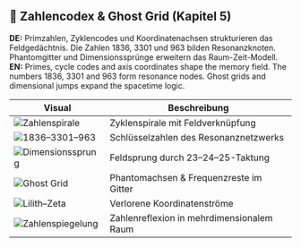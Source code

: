 ## 🧮 Zahlencodex & Ghost Grid (Kapitel 5)

**DE:** Primzahlen, Zyklencodes und Koordinatenachsen strukturieren das Feldgedächtnis. Die Zahlen 1836, 3301 und 963 bilden Resonanzknoten. Phantomgitter und Dimensionssprünge erweitern das Raum-Zeit-Modell.  
**EN:** Primes, cycle codes and axis coordinates shape the memory field. The numbers 1836, 3301 and 963 form resonance nodes. Ghost grids and dimensional jumps expand the spacetime logic.

| Visual | Beschreibung |
|--------|--------------|
| ![Zahlenspirale](../visuals/static/Zahlenspirale%20-%20Synchronisation%20der%20Zyklen%20mit%20Feldkonstanten.png) | Zyklenspirale mit Feldverknüpfung |
| ![1836–3301–963](../visuals/static/1836–3301–963%20Zahlenkarte.png) | Schlüsselzahlen des Resonanznetzwerks |
| ![Dimensionssprung](../visuals/static/Dimensionsspr%C3%BCnge%20Basis%205712%20mit%2023-24-25er%20Taktung.png) | Feldsprung durch 23–24–25-Taktung |
| ![Ghost Grid](../visuals/static/Ghost%20Grid%20mit%20verborgenen%20Frequenzlinien%20%26%20Symmetrien.png) | Phantomachsen & Frequenzreste im Gitter |
| ![Lilith–Zeta](../visuals/static/Lilith-Zeta-Koordinaten%20im%20Feldgitter.png) | Verlorene Koordinatenströme |
| ![Zahlenspiegelung](../visuals/static/Zahlenspiegelung%20-%20Resonanz%20in%20mehrdimensionalem%20Raum.png) | Zahlenreflexion in mehrdimensionalem Raum |
